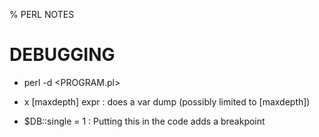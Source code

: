 % PERL NOTES

# DEBUGGING

* perl -d <PROGRAM.pl>

* x [maxdepth] expr : does a var dump (possibly limited to [maxdepth])

* $DB::single = 1 : Putting this in the code adds a breakpoint 
